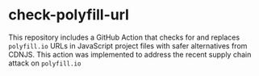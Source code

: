 # check-polyfill-url
This repository includes a GitHub Action that checks for and replaces `polyfill.io` URLs in JavaScript project files with safer alternatives from CDNJS. This action was implemented to address the recent supply chain attack on `polyfill.io`

